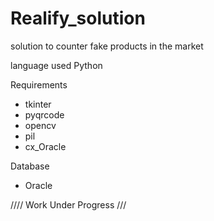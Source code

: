 # Realify_solution

solution to counter fake products in the market 

language used Python

Requirements 

+ tkinter
+ pyqrcode
+ opencv
+ pil
+ cx_Oracle

Database

+ Oracle


//// Work Under Progress ///
